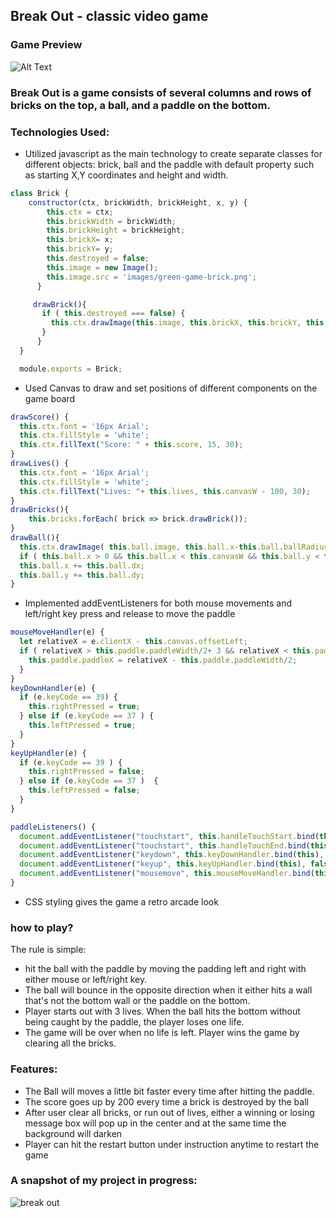 ## Break Out - classic video game
### Game Preview
![Alt Text](https://media.giphy.com/media/4NrBSWb5x4qTAYtHX1/giphy.gif)
### Break Out is a game consists of several columns and rows of bricks on the top, a ball, and a paddle on the bottom.

### Technologies Used:
*   Utilized javascript as the main technology to create separate classes for different objects: brick, ball and the paddle with default property such as starting X,Y coordinates and height and width.

```javascript
class Brick {
    constructor(ctx, brickWidth, brickHeight, x, y) {
        this.ctx = ctx;
        this.brickWidth = brickWidth;
        this.brickHeight = brickHeight;
        this.brickX= x;
        this.brickY= y;
        this.destroyed = false;
        this.image = new Image();
        this.image.src = 'images/green-game-brick.png';
      }

     drawBrick(){
       if ( this.destroyed === false) {
         this.ctx.drawImage(this.image, this.brickX, this.brickY, this.brickWidth, this.brickHeight);
       }
      }
  }

  module.exports = Brick;
  ```
*   Used Canvas to draw and set positions of different components on the game board

```javascript
drawScore() {
  this.ctx.font = '16px Arial';
  this.ctx.fillStyle = 'white';
  this.ctx.fillText("Score: " + this.score, 15, 30);
}
drawLives() {
  this.ctx.font = '16px Arial';
  this.ctx.fillStyle = 'white';
  this.ctx.fillText("Lives: "+ this.lives, this.canvasW - 100, 30);
}
drawBricks(){
    this.bricks.forEach( brick => brick.drawBrick());
}
drawBall(){
  this.ctx.drawImage( this.ball.image, this.ball.x-this.ball.ballRadius, this.ball.y+5, this.ball.ballWidth, this.ball.ballHeight);
  if ( this.ball.x > 0 && this.ball.x < this.canvasW && this.ball.y < this.canvasH)
  this.ball.x += this.ball.dx;
  this.ball.y += this.ball.dy;
}
```
* Implemented addEventListeners for both mouse movements and left/right key press and release to move the paddle

```javascript
mouseMoveHandler(e) {
  let relativeX = e.clientX - this.canvas.offsetLeft;
  if ( relativeX > this.paddle.paddleWidth/2+ 3 && relativeX < this.paddle.canvasW - this.paddle.paddleWidth/2 - 3 ) {
    this.paddle.paddleX = relativeX - this.paddle.paddleWidth/2;
  }
}
keyDownHandler(e) {
  if (e.keyCode == 39) {
    this.rightPressed = true;
  } else if (e.keyCode == 37 ) {
    this.leftPressed = true;
  }
}
keyUpHandler(e) {
  if (e.keyCode == 39 ) {
    this.rightPressed = false;
  } else if (e.keyCode == 37 )  {
    this.leftPressed = false;
  }
}

paddleListeners() {
  document.addEventListener("touchstart", this.handleTouchStart.bind(this), false);
  document.addEventListener("touchstart", this.handleTouchEnd.bind(this), false);
  document.addEventListener("keydown", this.keyDownHandler.bind(this), false);
  document.addEventListener("keyup", this.keyUpHandler.bind(this), false);
  document.addEventListener("mousemove", this.mouseMoveHandler.bind(this), false);
}
```
* CSS styling gives the game a retro arcade look



### how to play?
The rule is simple:
* hit the ball with the paddle by moving the padding left and right with either mouse or left/right key.
* The ball will bounce in the opposite direction when it either hits a wall that's not the bottom wall or the paddle on the bottom.
* Player starts out with 3 lives. When the ball hits the bottom without being caught by the paddle, the player loses one life.
* The game will be over when no life is left. Player wins the game by clearing all the bricks.
### Features:
* The Ball will moves a little bit faster every time after hitting the paddle.
* The score goes up by 200 every time a brick is destroyed by the ball
* After user clear all bricks, or run out of lives, either a winning or losing message box will pop up in the center and at the same time the background will darken 
* Player can hit the restart button under instruction anytime to restart the game

### A snapshot of my project in progress:
![break out](https://scontent-sjc3-1.xx.fbcdn.net/v/t1.0-9/40002116_1797590337002839_6875587306196041728_n.jpg?_nc_cat=0&oh=e7708f8bb7c4d7c073b537b968c2225b&oe=5BEDB361)
